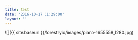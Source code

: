 ```yaml
---
title: test
date: '2016-10-17 11:29:00'
layout: ''
---
```

![]({{ site.baseurl }}/forestryio/images/piano-1655558_1280.jpg)